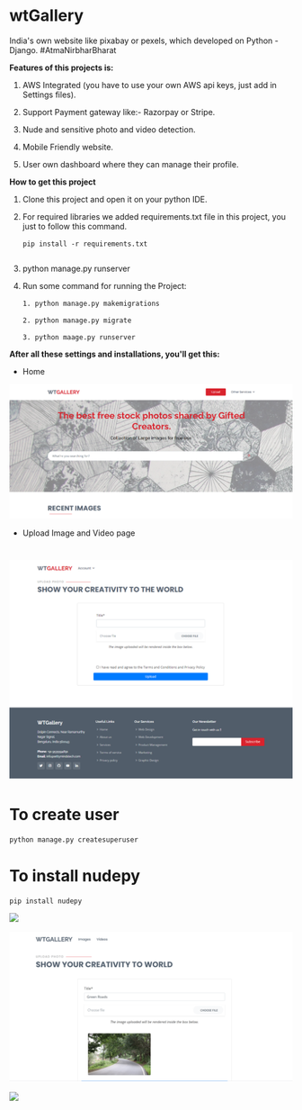 # wtGallery

India's own website like pixabay or pexels, which developed on Python - Django. #AtmaNirbharBharat

**Features of this projects is:**
1. AWS Integrated (you have to use your own AWS api keys, just add in Settings files).

2. Support Payment gateway like:- Razorpay or Stripe.

3. Nude and sensitive photo and video detection.

4. Mobile Friendly website.

5. User own dashboard where they can manage their profile.


**How to get this project**
1. Clone this project and open it on your python IDE.

2. For required libraries we added requirements.txt file in this project,
 you just to follow this command.

    ```
    pip install -r requirements.txt
    ```

```
```
3. python manage.py runserver


3. Run some command for running the Project:

    ```
    1. python manage.py makemigrations
    ```
    
    ```
    2. python manage.py migrate
    ```
    
    ```
    3. python maage.py runserver
    ```


**After all these settings and installations, you'll get this:**

- Home

![](sample/home.png)

- Upload Image and Video page 

![](sample/upload.png)
=======

# To create user 

`python manage.py createsuperuser`


# To install nudepy

`pip install nudepy`

![](dashboard.PNG)

![](upload_photo.PNG)


![](images_dashboard.PNG)

